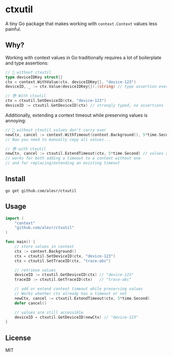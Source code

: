 # ctxutil

A tiny Go package that makes working with `context.Context` values less painful.

## Why?

Working with context values in Go traditionally requires a lot of boilerplate and type assertions:

```go
// 🤢 without ctxutil
type deviceIDKey struct{}
ctx = context.WithValue(ctx, deviceIDKey{}, "device-123")
deviceID, _ := ctx.Value(deviceIDKey{}).(string) // type assertion every time

// 😎 With ctxutil
ctx = ctxutil.SetDeviceID(ctx, "device-123")
deviceID := ctxutil.GetDeviceID(ctx) // strongly typed, no assertions
```

Additionally, extending a context timeout while preserving values is annoying:

```go
// 🤢 without ctxutil values don't carry over
newCtx, cancel := context.WithTimeout(context.Background(), 5*time.Second)
// Now you need to manually copy all values...

// 😎 with ctxutil
newCtx, cancel := ctxutil.ExtendTimeout(ctx, 5*time.Second) // values are preserved
// works for both adding a timeout to a context without one
// and for replacing/extending an existing timeout
```

## Install

```
go get github.com/alesr/ctxutil
```

## Usage

```go
import (
    "context"
    "github.com/alesr/ctxutil"
)

func main() {
    // store values in context
    ctx := context.Background()
    ctx = ctxutil.SetDeviceID(ctx, "device-123")
    ctx = ctxutil.SetTraceID(ctx, "trace-abc")

    // retrieve values
    deviceID := ctxutil.GetDeviceID(ctx) // "device-123"
    traceID := ctxutil.GetTraceID(ctx)   // "trace-abc"

    // add or extend context timeout while preserving values
    // Works whether ctx already has a timeout or not
    newCtx, cancel := ctxutil.ExtendTimeout(ctx, 5*time.Second)
    defer cancel()

    // values are still accessible
    deviceID = ctxutil.GetDeviceID(newCtx) // "device-123"
}
```

## License

MIT
